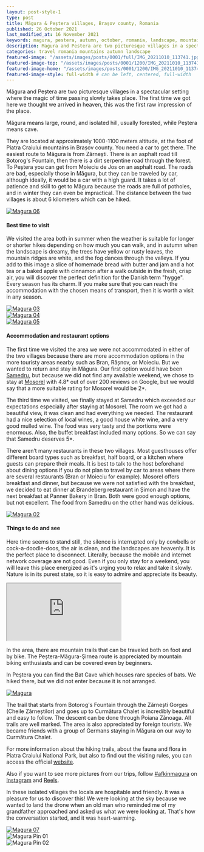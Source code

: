 ```yaml
---
layout: post-style-1
type: post
title: Măgura & Peștera villages, Brașov county, Romania
published: 26 October 2021
last_modified_at: 16 November 2021
keywords: magura, pestera, autumn, october, romania, landscape, mountains
description: Magura and Pestera are two picturesque villages in a spectacular setting where the magic of time passing slowly takes place. The first time we got here we thought we arrived in heaven, this was the first raw impression of the place.
categories: travel romania mountains autumn landscape
featured-image: "/assets/images/posts/0001/full/IMG_20211010_113741.jpg" # full size
featured-image-top: "/assets/images/posts/0001/1200/IMG_20211010_113741.webp" # width - 1200
featured-image-home: "/assets/images/posts/0001/1200/IMG_20211010_113741.webp" # width - 600
featured-image-style: full-width # can be left, centered, full-width
---
```

Măgura and Peștera are two picturesque villages in a spectacular setting where the magic of time passing slowly takes place. The first time we got here we thought we arrived in heaven, this was the first raw impression of the place.

Măgura means large, round, and isolated hill, usually forested, while Peștera means cave.

They are located at approximately 1000-1100 meters altitude, at the foot of Piatra Craiului mountains in Brașov county. You need a car to get there. The easiest route to Măgura is from Zărnești. There is an asphalt road till Botorog's Fountain, then there is a dirt serpentine road through the forest. To Peștera you can get from Moieciu de Jos on an asphalt road. The roads are bad, especially those in Măgura, but they can be traveled by car, although ideally, it would be a car with a high guard. It takes a lot of patience and skill to get to Măgura because the roads are full of potholes, and in winter they can even be impractical. 
The distance between the two villages is about 6 kilometers which can be hiked.

<!-- full width in article image -->
<div class="col-sm-12 text-center mb-3 mt-3">
    <a href="{{ site.url }}/assets/images/posts/0001/full/IMG_20211009_113543.jpg" data-fslightbox="gallery">
        <img 
            src="{{ site.url }}/assets/images/posts/0001/1200/IMG_20211009_113543.webp" 
            class="img-fluid img-thumbnail" alt="Magura 06" 
        />
    </a>
</div>

#### Best time to visit
 
We visited the area both in summer when the weather is suitable for longer or shorter hikes depending on how much you can walk, and in autumn when the landscape is dreamy, the trees have yellow or rusty leaves, the mountain ridges are white, and the fog dances through the valleys. If you add to this image a slice of homemade bread with butter and jam and a hot tea or a baked apple with cinnamon after a walk outside in the fresh, crisp air, you will discover the perfect definition for the Danish term "hygge". 
Every season has its charm. If you make sure that you can reach the accommodation with the chosen means of transport, then it is worth a visit in any season.

<!-- gallery -->
<div class="row mb-4">
    <div class="col-sm-12 col-md-12 col-lg-4 mt-3">
        <a href="{{ site.url }}/assets/images/posts/0001/full/DJI_0101.jpg" data-fslightbox="gallery">
            <img 
                src="{{ site.url }}/assets/images/posts/0001/1200/DJI_0101.webp" 
                class="post-gallery-image img-thumbnail" 
                alt="Magura 03"
             />
        </a>
    </div>
    <div class="col-sm-12 col-md-12 col-lg-4 mt-3">
        <a href="{{ site.url }}/assets/images/posts/0001/full/DJI_0115.jpg" data-fslightbox="gallery">
            <img 
                src="{{ site.url }}/assets/images/posts/0001/1200/DJI_0115.webp" 
                class="post-gallery-image img-thumbnail" 
                alt="Magura 04" 
            />
        </a>
    </div>
    <div class="col-sm-12 col-md-12 col-lg-4 mt-3">
        <a href="{{ site.url }}/assets/images/posts/0001/full/DJI_0142.jpg" data-fslightbox="gallery">
            <img 
                src="{{ site.url }}/assets/images/posts/0001/1200/DJI_0142.webp" 
                class="post-gallery-image img-thumbnail" 
                alt="Magura 05" 
            />
        </a>
    </div>
</div>

#### Accommodation and restaurant options
 
The first time we visited the area we were not accommodated in either of the two villages because there are more accommodation options in the more touristy areas nearby such as Bran, Râșnov, or Moieciu. But we wanted to return and stay in Măgura. Our first option would have been [Samedru](https://www.booking.com/hotel/ro/samedru-magura8.ro.html), but because we did not find any available weekend, we chose to stay at [Mosorel](https://www.booking.com/hotel/ro/mosorel-moieciu-de-jos.ro.html) with 4.8* out of over 200 reviews on Google, but we would say that a more suitable rating for Mosorel would be 2*.

The third time we visited, we finally stayed at Samedru which exceeded our expectations especially after staying at Mosorel. The room we got had a beautiful view, it was clean and had everything we needed. The restaurant had a nice selection of local wines, a good house white wine, and a very good mulled wine. The food was very tasty and the portions were enormous. Also, the buffet breakfast included many options. So we can say that Samedru deserves 5*.
 
There aren’t many restaurants in these two villages. Most guesthouses offer different board types such as breakfast, half board, or a kitchen where guests can prepare their meals. It is best to talk to the host beforehand about dining options if you do not plan to travel by car to areas where there are several restaurants (Bran or Moieciu for example). Mosorel offers breakfast and dinner, but because we were not satisfied with the breakfast, we decided to eat dinner at Brandeberg restaurant in Șimon and have the next breakfast at Panner Bakery in Bran. Both were good enough options, but not excellent. The food from Samedru on the other hand was delicious.

<!-- full width in article image -->
<div class="col-sm-12 text-center mb-3 mt-3">
    <a href="{{ site.url }}/assets/images/posts/0001/full/IMG_20211009_135725.jpg" data-fslightbox="gallery">
        <img 
            src="{{ site.url }}/assets/images/posts/0001/1200/IMG_20211009_135725.webp" 
            class="img-fluid img-thumbnail" 
            alt="Magura 02" 
        />
    </a>
</div>
 
#### Things to do and see
 
Here time seems to stand still, the silence is interrupted only by cowbells or cock-a-doodle-doos, the air is clean, and the landscapes are heavenly. It is the perfect place to disconnect. Literally, because the mobile and internet network coverage are not good. Even if you only stay for a weekend, you will leave this place energized as it's urging you to relax and take it slowly. Nature is in its purest state, so it is easy to admire and appreciate its beauty.

 <div class="ratio ratio-16x9 mb-3">
    <iframe src="https://www.youtube.com/embed/PpNKnzD_3vo?rel=0" title="YouTube video" allowfullscreen></iframe>
</div>

In the area, there are mountain trails that can be traveled both on foot and by bike. The Peștera-Măgura-Şirnea route is appreciated by mountain biking enthusiasts and can be covered even by beginners.
 
In Peștera you can find the Bat Cave which houses rare species of bats. We hiked there, but we did not enter because it is not arranged.

<!-- full width in article image -->
<div class="col-sm-12 text-center mb-3 mt-3">
    <a href="{{ site.url }}/assets/images/posts/0001/full/IMG_20211009_130910.jpg" data-fslightbox="gallery">
        <img 
            src="{{ site.url }}/assets/images/posts/0001/1200/IMG_20211009_130910.webp" 
            alt="Magura" 
            class="img-fluid img-thumbnail"
         />
    </a>
</div>

The trail that starts from Botorog's Fountain through the Zărnești Gorges (Cheile Zărneștilor) and goes up to Curmătura Chalet is incredibly beautiful and easy to follow. The descent can be done through Poiana Zănoaga. All trails are well marked. The area is also appreciated by foreign tourists. We became friends with a group of Germans staying in Măgura on our way to Curmătura Chalet.

For more information about the hiking trails, about the fauna and flora in Piatra Craiului National Park, but also to find out the visiting rules, you can access the official [website](https://www.pcrai.ro/).

Also if you want to see more pictures from our trips, follow [#afkinmagura](https://www.instagram.com/explore/tags/afkinmagura/) on [Instagram](https://www.instagram.com/afkology/) and [Reels](https://www.instagram.com/afkology/reels/).

In these isolated villages the locals are hospitable and friendly. It was a pleasure for us to discover this! We were looking at the sky because we wanted to land the drone when an old man who reminded me of my grandfather approached and asked us what we were looking at. That's how the conversation started, and it was heart-warming.

<!-- full width in article image -->
<div class="col-sm-12 text-center mb-3 mt-3">
    <a href="{{ site.url }}/assets/images/posts/0001/full/IMG_20211010_113305.jpg" data-fslightbox="gallery">
        <img 
            src="{{ site.url }}/assets/images/posts/0001/1200/IMG_20211010_113305.webp" 
            class="img-fluid img-thumbnail" 
            alt="Magura 07"
         />
    </a>
</div>

<div class="row mb-4">
    <div class="col-sm-6 text-center mb-3 mt-3">
            <img 
                src="{{ site.url }}/assets/images/posts/0001/full/pin1.png" 
                class="img-fluid img-thumbnail" 
                alt="Magura Pin 01"
            />
    </div>
    <div class="col-sm-6 text-center mb-3 mt-3">
            <img 
                src="{{ site.url }}/assets/images/posts/0001/full/pin2.png" 
                class="img-fluid img-thumbnail" 
                alt="Magura Pin 02"
            />
    </div>
</div>
